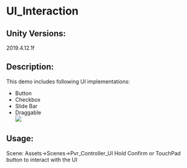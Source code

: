 # UI_Interaction

## Unity Versions:    
2019.4.12.1f

## Description:        
This demo includes following UI implementations:
* Button    
* Checkbox   
* Slide Bar    
* Draggable    
![](https://github.com/picoxr/UI_Interaction/blob/main/screenshot.jpg)


## Usage:    
Scene: Assets->Scenes->Pvr_Controller_UI
Hold Confirm or TouchPad button to interact with the UI

